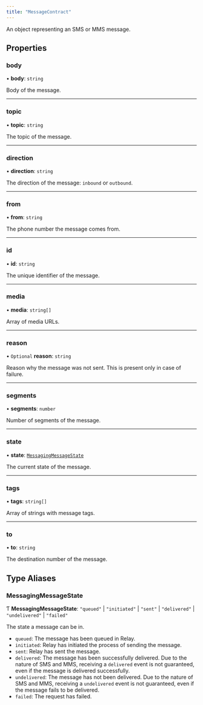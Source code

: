 ```yaml
---
title: "MessageContract"
---
```


An object representing an SMS or MMS message.

## Properties

### body

• **body**: `string`

Body of the message.

---

### topic

• **topic**: `string`

The topic of the message.

---

### direction

• **direction**: `string`

The direction of the message: `inbound` or `outbound`.

---

### from

• **from**: `string`

The phone number the message comes from.

---

### id

• **id**: `string`

The unique identifier of the message.

---

### media

• **media**: `string[]`

Array of media URLs.

---

### reason

• `Optional` **reason**: `string`

Reason why the message was not sent. This is present only in case of failure.

---

### segments

• **segments**: `number`

Number of segments of the message.

---

### state

• **state**: [`MessagingMessageState`](#messagingmessagestate)

The current state of the message.

---

### tags

• **tags**: `string[]`

Array of strings with message tags.

---

### to

• **to**: `string`

The destination number of the message.

## Type Aliases

### MessagingMessageState

Ƭ **MessagingMessageState**: `"queued"` \| `"initiated"` \| `"sent"` \| `"delivered"` \| `"undelivered"` \| `"failed"`

The state a message can be in.

- `queued`: The message has been queued in Relay.
- `initiated`: Relay has initiated the process of sending the message.
- `sent`: Relay has sent the message.
- `delivered`: The message has been successfully delivered. Due to the nature of SMS and MMS, receiving a `delivered` event is not guaranteed, even if the message is delivered successfully.
- `undelivered`: The message has not been delivered. Due to the nature of SMS and MMS, receiving a `undelivered` event is not guaranteed, even if the message fails to be delivered.
- `failed`: The request has failed.
